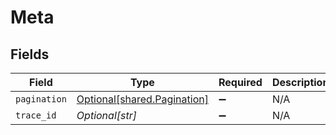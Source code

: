 # Meta


## Fields

| Field                                                            | Type                                                             | Required                                                         | Description                                                      |
| ---------------------------------------------------------------- | ---------------------------------------------------------------- | ---------------------------------------------------------------- | ---------------------------------------------------------------- |
| `pagination`                                                     | [Optional[shared.Pagination]](../../models/shared/pagination.md) | :heavy_minus_sign:                                               | N/A                                                              |
| `trace_id`                                                       | *Optional[str]*                                                  | :heavy_minus_sign:                                               | N/A                                                              |